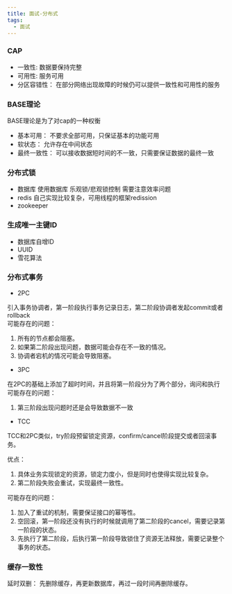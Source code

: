 ```yaml
---
title: 面试-分布式
tags:
  - 面试
---
```




### CAP


- 一致性: 数据要保持完整
- 可用性: 服务可用
- 分区容错性： 在部分网络出现故障的时候仍可以提供一致性和可用性的服务

### BASE理论

BASE理论是为了对cap的一种权衡

- 基本可用： 不要求全部可用，只保证基本的功能可用
- 软状态： 允许存在中间状态
- 最终一致性： 可以接收数据短时间的不一致，只需要保证数据的最终一致


### 分布式锁

- 数据库 使用数据库 乐观锁/悲观锁控制 需要注意效率问题
- redis 自己实现比较复杂，可用线程的框架redission
- zookeeper 


### 生成唯一主键ID

- 数据库自增ID
- UUID
- 雪花算法


### 分布式事务

- 2PC 

引入事务协调者，第一阶段执行事务记录日志，第二阶段协调者发起commit或者rollback    
可能存在的问题：

1. 所有的节点都会阻塞。
2. 如果第二阶段出现问题，数据可能会存在不一致的情况。
3. 协调者宕机的情况可能会导致阻塞。


- 3PC

在2PC的基础上添加了超时时间，并且将第一阶段分为了两个部分，询问和执行     
可能存在的问题：

1. 第三阶段出现问题时还是会导致数据不一致

- TCC

TCC和2PC类似，try阶段预留锁定资源，confirm/cancel阶段提交或者回滚事务。   

优点：

1. 具体业务实现锁定的资源，锁定力度小，但是同时也使得实现比较复杂。
2. 第二阶段失败会重试，实现最终一致性。

可能存在的问题：

1. 加入了重试的机制，需要保证接口的幂等性。
2. 空回滚，第一阶段还没有执行的时候就调用了第二阶段的cancel，需要记录第一阶段的状态。
3. 先执行了第二阶段，后执行第一阶段导致锁住了资源无法释放，需要记录整个事务的状态。



### 缓存一致性

延时双删： 先删除缓存，再更新数据库，再过一段时间再删除缓存。
